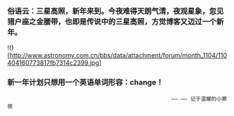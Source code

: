 <!-- 
.. link: 
.. description: 
.. tags: other
.. date: 2016/01/06 15:50:07
.. title: 三星高照，新年来到(he second anniversary of blog)
.. slug: the-second-anniversary-of-blog
-->

### 俗语云：三星高照，新年来到。今夜难得天朗气清，夜观星象，忽见猎户座之金腰带，也即是传说中的三星高照，方觉博客又迈过一个新年。


!()[http://www.astronomy.com.cn/bbs/data/attachment/forum/month_1104/110404160773817fb7314c2399.jpg]

### 新一年计划只想用一个英语单词形容：change！


                                                        —— —— 记于温暖的小寒夜